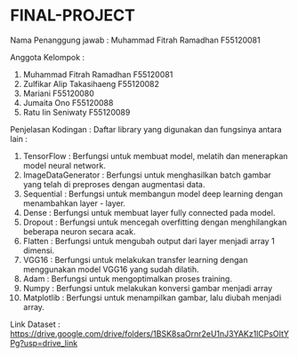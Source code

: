 # FINAL-PROJECT

Nama Penanggung jawab : Muhammad Fitrah Ramadhan F55120081

Anggota Kelompok :
1. Muhammad Fitrah Ramadhan F55120081
2. Zulfikar Alip Takasihaeng F55120082
3. Mariani F55120080
4. Jumaita Ono F55120088
5. Ratu Iin Seniwaty F55120089

Penjelasan Kodingan :
Daftar library yang digunakan dan fungsinya antara lain :
1. TensorFlow : Berfungsi untuk membuat model,  melatih dan menerapkan model neural network.
2. ImageDataGenerator : Berfungsi untuk menghasilkan batch gambar yang telah di preproses dengan augmentasi data.
3. Sequential :  Berfungsi untuk membangun model deep learning dengan menambahkan layer - layer.
4. Dense : Berfungsi untuk membuat layer fully connected pada model.
5. Dropout : Berfungsi untuk mencegah overfitting dengan menghilangkan beberapa neuron secara acak.
6. Flatten : Berfungsi untuk mengubah output dari layer menjadi array 1 dimensi.
7. VGG16 : Berfungsi untuk melakukan transfer learning dengan menggunakan model VGG16 yang sudah dilatih.
8. Adam : Berfungsi untuk mengoptimalkan proses training.
9. Numpy : Berfungsi untuk melakukan konversi gambar menjadi array
10. Matplotlib : Berfungsi untuk menampilkan gambar, lalu diubah menjadi array.

Link Dataset : https://drive.google.com/drive/folders/1BSK8saOrnr2eU1nJ3YAKz1lCPsOItYPg?usp=drive_link


